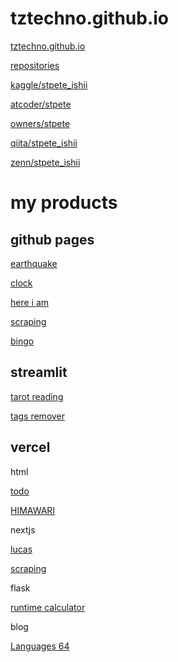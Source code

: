 
# tztechno.github.io

[tztechno.github.io](https://tztechno.github.io)

[repositories](https://github.com/tztechno?tab=repositories)

[kaggle/stpete_ishii](https://www.kaggle.com/stpeteishii)

[atcoder/stpete](https://atcoder.jp/users/stpete)

[owners/stpete](https://kenkoooo.com/atcoder/#/lang)

[qiita/stpete_ishii](https://qiita.com/stpete_ishii)

[zenn/stpete_ishii](https://zenn.dev/stpete_ishii)

# my products

## github pages

[earthquake](https://tztechno.github.io/tz_js_20240217_leaflet/emap_now4.html)

[clock](https://tztechno.github.io/tz_html_20230222_clock/index3.html)

[here i am](https://tztechno.github.io/tz_js_20240301_map/trial3.html)

[scraping](https://tztechno.github.io/tz_html_works/scraping_fda_static/scrape_fda.html)

[bingo](https://tztechno.github.io/tz_atcoder_web/abc355c/abc355c_bingo_js.html)

## streamlit

[tarot reading](https://app-tarrot-reading-mlnessbppgllzg2dns5pfc.streamlit.app/)

[tags remover](https://app-tags-remover-sbkxegmeb9kavsurgowb6d.streamlit.app/)

## vercel

html

[todo](https://vercel-todo-g9ozzihav-stpetes-projects.vercel.app/)

[HIMAWARI](https://vercel-clouds-sage.vercel.app/)

nextjs

[lucas](https://vercel-lucas.vercel.app/)

[scraping](https://vercel-scrape-lvq7zua7b-stpetes-projects.vercel.app/)

flask

[runtime calculator](https://vercel-runtime-python.vercel.app/)

blog

[Languages 64](https://tz-blog-pelican-git-master-stpetes-projects.vercel.app/)


